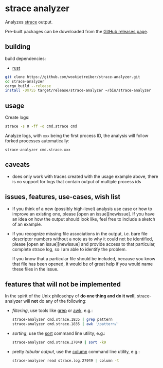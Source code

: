 strace analyzer
===============

Analyzes [strace][] output.

Pre-built packages can be downloaded from the [GitHub releases page][releases].


building
--------

build dependencies:

- [rust][]

```bash
git clone https://github.com/wookietreiber/strace-analyzer.git
cd strace-analyzer
cargo build --release
install -Dm755 target/release/strace-analyzer ~/bin/strace-analyzer
```


usage
-----

Create logs:

```bash
strace -s 0 -ff -o cmd.strace cmd
```

Analyze logs, with `xxx` being the first process ID, the analysis will follow
forked processes automatically:

```
strace-analyzer cmd.strace.xxx
```


caveats
-------

-   does only work with traces created with the usage example above, there is
    no support for logs that contain output of multiple process ids


issues, features, use-cases, wish list
--------------------------------------

-   If you think of a new (possibly high-level) analysis use case or how to
    improve an existing one, please [open an issue][newissue]. If you have an
    idea on how the output should look like, feel free to include a sketch of
    an example.

-   If you recognize missing file associations in the output, i.e. bare file
    descriptor numbers without a note as to why it could not be identified,
    please [open an issue][newissue] and provide access to that particular,
    complete strace log, so I am able to identify the problem.

    If you know that a particular file should be included, because you know
    that file has been opened, it would be of great help if you would name
    these files in the issue.


features that will not be implemented
-------------------------------------

In the spirit of the Unix philosohpy of **do one thing and do it well**,
strace-analyzer will **not** do any of the following:

-   *filtering*, use tools like [grep][] or [awk][], e.g.:

    ```bash
    strace-analyzer cmd.strace.1835 | grep pattern
    strace-analyzer cmd.strace.1835 | awk '/pattern/'
    ```

-   *sorting*, use the [sort][] command line utility, e.g.:

    ```bash
    strace-analyzer cmd.strace.27049 | sort -k9
    ```

-   pretty *tabular output*, use the [column][] command line utility, e.g.:

    ```bash
    strace-analyzer read strace.log.27049 | column -t
    ```


[awk]: http://man7.org/linux/man-pages/man1/gawk.1.html "gawk man page"
[column]: http://man7.org/linux/man-pages/man1/column.1.html "column man page"
[grep]: http://man7.org/linux/man-pages/man1/grep.1.html "grep man page"
[releases]: https://github.com/wookietreiber/strace-analyzer/releases "pre-built strace-analyzer releases"
[rust]: https://www.rust-lang.org/ "rust programming language home page"
[sort]: http://man7.org/linux/man-pages/man1/sort.1.html "sort man page"
[strace]: http://sourceforge.net/projects/strace/ "strace home page"
